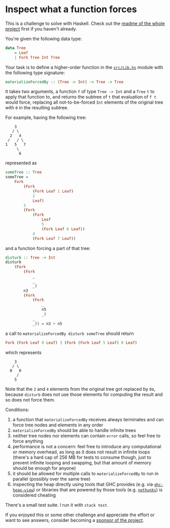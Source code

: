 # Inspect what a function forces

This is a challenge to solve with Haskell. Check out the [readme of the whole project](../README.md) first if you haven't already.

You're given the following data type:

```haskell
data Tree
    = Leaf
    | Fork Tree Int Tree
```

Your task is to define a higher-order function in the [`src/Lib.hs`](src/Lib.hs) module with the following type signature:

```haskell
materializeForcedBy :: (Tree -> Int) -> Tree -> Tree
```

It takes two arguments, a function `f` of type `Tree -> Int` and a `Tree` `t` to apply that function to, and returns the subtree of `t` that evaluation of `f t` would force, replacing all not-to-be-forced `Int` elements of the original tree with `0` in the resulting subtree.

For example, having the following tree:

```
    3
   / \
  2   4
 /   / \
1   5   7
     \
      6
```

represented as


```haskell
someTree :: Tree
someTree =
    Fork
        (Fork
            (Fork Leaf 1 Leaf)
            2
            Leaf)
        3
        (Fork
            (Fork
                Leaf
                5
                (Fork Leaf 6 Leaf))
            4
            (Fork Leaf 7 Leaf))
```

and a function forcing a part of that tree:

```haskell
disturb :: Tree -> Int
disturb
    (Fork
        (Fork
            _
            _
            _)
        n3
        (Fork
            (Fork
                _
                n5
                _)
            _
            _)) = n3 + n5
```

a call to `materializeForcedBy disturb someTree` should return

```haskell
Fork (Fork Leaf 0 Leaf) 3 (Fork (Fork Leaf 5 Leaf) 0 Leaf)
```

which represents

```
    3
   / \
  0   0
     /
    5
```

Note that the `2` and `4` elements from the original tree got replaced by `0`s, because `disturb` does not use those elements for computing the result and so does not force them.

Conditions:

1. a function that `materializeForcedBy` receives always terminates and can force tree nodes and elements in any order
2. `materializeForcedBy` should be able to handle infinite trees
3. neither tree nodes nor elements can contain `error` calls, so feel free to force anything
4. performance is not a concern: feel free to introduce any computational or memory overhead, as long as it does not result in infinite loops (there's a hard cap of 256 MB for tests to consume though, just to prevent infinite looping and swapping, but that amount of memory should be enough for anyone)
5. it should be allowed for multiple calls to `materializeForcedBy` to run in parallel (possibly over the same tree)
6. inspecting the heap directly using tools that GHC provides (e.g. via [`ghc-heap-view`](https://hackage.haskell.org/package/ghc-heap-view)) or libraries that are powered by those tools (e.g. [`nothunks`](https://hackage.haskell.org/package/nothunks)) is considered cheating

There's a small test suite. I run it with `stack test`.

If you enjoyed this or some other challenge and appreciate the effort or want to see answers, consider becoming a [sponsor of the project](https://github.com/sponsors/effectfully-ou).
